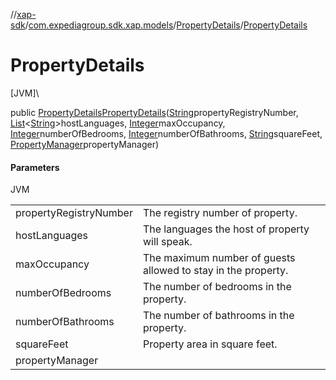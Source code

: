 //[xap-sdk](../../../index.md)/[com.expediagroup.sdk.xap.models](../index.md)/[PropertyDetails](index.md)/[PropertyDetails](-property-details.md)

# PropertyDetails

[JVM]\

public [PropertyDetails](index.md)[PropertyDetails](-property-details.md)([String](https://docs.oracle.com/javase/8/docs/api/java/lang/String.html)propertyRegistryNumber, [List](https://docs.oracle.com/javase/8/docs/api/java/util/List.html)&lt;[String](https://docs.oracle.com/javase/8/docs/api/java/lang/String.html)&gt;hostLanguages, [Integer](https://docs.oracle.com/javase/8/docs/api/java/lang/Integer.html)maxOccupancy, [Integer](https://docs.oracle.com/javase/8/docs/api/java/lang/Integer.html)numberOfBedrooms, [Integer](https://docs.oracle.com/javase/8/docs/api/java/lang/Integer.html)numberOfBathrooms, [String](https://docs.oracle.com/javase/8/docs/api/java/lang/String.html)squareFeet, [PropertyManager](../-property-manager/index.md)propertyManager)

#### Parameters

JVM

| | |
|---|---|
| propertyRegistryNumber | The registry number of property. |
| hostLanguages | The languages the host of property will speak. |
| maxOccupancy | The maximum number of guests allowed to stay in the property. |
| numberOfBedrooms | The number of bedrooms in the property. |
| numberOfBathrooms | The number of bathrooms in the property. |
| squareFeet | Property area in square feet. |
| propertyManager |
